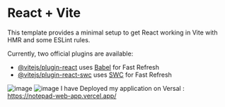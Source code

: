# React + Vite

This template provides a minimal setup to get React working in Vite with HMR and some ESLint rules.

Currently, two official plugins are available:

- [@vitejs/plugin-react](https://github.com/vitejs/vite-plugin-react/blob/main/packages/plugin-react/README.md) uses [Babel](https://babeljs.io/) for Fast Refresh
- [@vitejs/plugin-react-swc](https://github.com/vitejs/vite-plugin-react-swc) uses [SWC](https://swc.rs/) for Fast Refresh

![image](https://github.com/user-attachments/assets/ab6ad9c0-ab82-41e6-bab8-47762b510ce2)
![image](https://github.com/user-attachments/assets/4ac15cf3-eff4-41b5-9afe-aaf7b9d15c45)
I have Deployed my application on Versal : https://notepad-web-app.vercel.app/
